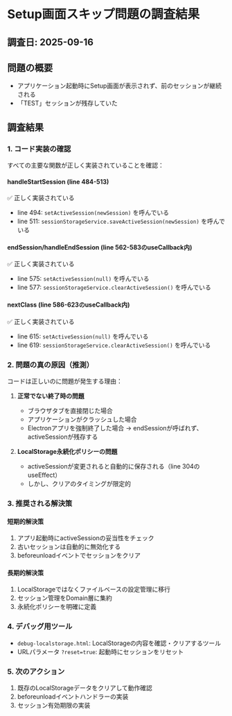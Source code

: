 # Setup画面スキップ問題の調査結果

## 調査日: 2025-09-16

## 問題の概要
- アプリケーション起動時にSetup画面が表示されず、前のセッションが継続される
- 「TEST」セッションが残存していた

## 調査結果

### 1. コード実装の確認
すべての主要な関数が正しく実装されていることを確認：

#### handleStartSession (line 484-513)
✅ 正しく実装されている
- line 494: `setActiveSession(newSession)` を呼んでいる
- line 511: `sessionStorageService.saveActiveSession(newSession)` を呼んでいる

#### endSession/handleEndSession (line 562-583のuseCallback内)
✅ 正しく実装されている
- line 575: `setActiveSession(null)` を呼んでいる
- line 577: `sessionStorageService.clearActiveSession()` を呼んでいる

#### nextClass (line 586-623のuseCallback内)
✅ 正しく実装されている
- line 615: `setActiveSession(null)` を呼んでいる
- line 619: `sessionStorageService.clearActiveSession()` を呼んでいる

### 2. 問題の真の原因（推測）

コードは正しいのに問題が発生する理由：

1. **正常でない終了時の問題**
   - ブラウザタブを直接閉じた場合
   - アプリケーションがクラッシュした場合
   - Electronアプリを強制終了した場合
   → endSessionが呼ばれず、activeSessionが残存する

2. **LocalStorage永続化ポリシーの問題**
   - activeSessionが変更されると自動的に保存される（line 304のuseEffect）
   - しかし、クリアのタイミングが限定的

### 3. 推奨される解決策

#### 短期的解決策
1. アプリ起動時にactiveSessionの妥当性をチェック
2. 古いセッションは自動的に無効化する
3. beforeunloadイベントでセッションをクリア

#### 長期的解決策
1. LocalStorageではなくファイルベースの設定管理に移行
2. セッション管理をDomain層に集約
3. 永続化ポリシーを明確に定義

### 4. デバッグ用ツール
- `debug-localstorage.html`: LocalStorageの内容を確認・クリアするツール
- URLパラメータ `?reset=true`: 起動時にセッションをリセット

### 5. 次のアクション
1. 既存のLocalStorageデータをクリアして動作確認
2. beforeunloadイベントハンドラーの実装
3. セッション有効期限の実装